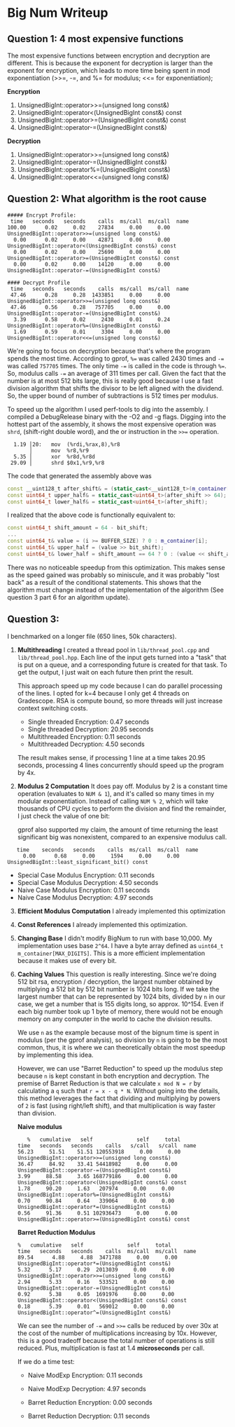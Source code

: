 # Big Num Writeup

## Question 1: 4 most expensive functions

The most expensive functions between encryption and decryption are different. This is because the exponent for
decryption is larger than the exponent for encryption, which leads to more time being spent in mod exponentiation
(>>=, -=, and %= for modulus; <<= for exponentiation);

**Encryption**

1. UnsignedBigInt::operator>>=(unsigned long const&)
2. UnsignedBigInt::operator<(UnsignedBigInt const&) const
3. UnsignedBigInt::operator>=(UnsignedBigInt const&) const
4. UnsignedBigInt::operator-=(UnsignedBigInt const&)

**Decryption**

1.  UnsignedBigInt::operator>>=(unsigned long const&)
2.  UnsignedBigInt::operator-=(UnsignedBigInt const&)
3.  UnsignedBigInt::operator%=(UnsignedBigInt const&)
4.  UnsignedBigInt::operator<<=(unsigned long const&)

## Question 2: What algorithm is the root cause

```
##### Encrypt Profile:
 time   seconds   seconds    calls  ms/call  ms/call  name
100.00      0.02     0.02    27834     0.00     0.00  UnsignedBigInt::operator>>=(unsigned long const&)
  0.00      0.02     0.00    42871     0.00     0.00  UnsignedBigInt::operator<(UnsignedBigInt const&) const
  0.00      0.02     0.00    25690     0.00     0.00  UnsignedBigInt::operator>=(UnsignedBigInt const&) const
  0.00      0.02     0.00    14120     0.00     0.00  UnsignedBigInt::operator-=(UnsignedBigInt const&)

#### Decrypt Profile
 time   seconds   seconds    calls  ms/call  ms/call  name
 47.46      0.28     0.28  1433851     0.00     0.00  UnsignedBigInt::operator>>=(unsigned long const&)
 47.46      0.56     0.28   757705     0.00     0.00  UnsignedBigInt::operator-=(UnsignedBigInt const&)
  3.39      0.58     0.02     2430     0.01     0.24  UnsignedBigInt::operator%=(UnsignedBigInt const&)
  1.69      0.59     0.01     3304     0.00     0.00  UnsignedBigInt::operator<<=(unsigned long const&)
```

We're going to focus on decryption because that's where the program spends the most time. According to gprof, `%=`
was called 2430 times and `-=` was called `757705` times. The only time `-=` is called in the code is through `%=`.
So, modulus calls `-=` an average of 311 times per call. Given the fact that the number is at most 512 bits large,
this is really good because I use a fast division algorithm that shifts the divisor to be left aligned with the
dividend. So, the upper bound of number of subtractions is 512 times per modulus.

To speed up the algorithm I used perf-tools to dig into the assembly. I compiled a DebugRelease
binary with the -O2 and -g flags. Digging into the hottest part of the assembly, it shows the most expensive operation was `shrd`,
(shift-right double word), and the or instruction in the `>>=` operation.

```
  1.19 │20:   mov  (%rdi,%rax,8),%r8
       │      mov  %r8,%r9
  5.35 │      xor  %r8d,%r8d
 29.09 │      shrd $0x1,%r9,%r8
```

The code that generated the assembly above was

```cpp
const __uint128_t after_shift& = (static_cast<__uint128_t>(m_container[i]) << 64) >> bit_shift;
const uint64_t upper_half& = static_cast<uint64_t>(after_shift >> 64);
const uint64_t lower_half& = static_cast<uint64_t>(after_shift);
```

I realized that the above code is functionally equivalent to:

```cpp
const uint64_t shift_amount = 64 - bit_shift;
...
const uint64_t& value = (i >= BUFFER_SIZE) ? 0 : m_container[i];
const uint64_t& upper_half = (value >> bit_shift);
const uint64_t& lower_half = shift_amount == 64 ? 0 : (value << shift_amount);
```

There was no noticeable speedup from this optimization. This makes sense as the speed gained
was probably so miniscule, and it was probably "lost back" as a result of the conditional
statements. This shows that the algorithm must change instead of the implementation of the
algorithm (See question 3 part 6 for an algorithm update).

## Question 3:

I benchmarked on a longer file (650 lines, 50k characters).

1. **Multithreading**
   I created a thread pool in `lib/thread_pool.cpp` and `lib/thread_pool.hpp`. Each line of the input gets
   turned into a "task" that is put on a queue, and a corresponding future is created for that task. To
   get the output, I just wait on each future then print the result.

   This approach speed up my code because I can do parallel processing of the lines. I opted for k=4
   because I only get 4 threads on Gradescope. RSA is compute bound, so more threads will just
   increase context switching costs.

   - Single threaded Encryption: 0.47 seconds
   - Single threaded Decryption: 20.95 seconds
   - Multithreaded Encryption: 0.11 seconds
   - Multithreaded Decryption: 4.50 seconds

   The result makes sense, if processing 1 line at a time takes 20.95 seconds, processing 4 lines
   concurrently should speed up the program by 4x.

2. **Modulus 2 Computation**
   It does pay off. Modulus by 2 is a constant time operation (evaluates to `NUM & 1`), and it's called so
   many times in my modular exponentiation. Instead of calling `NUM % 2`, which will take thousands of CPU
   cycles to perform the division and find the remainder, I just check the value of one bit:

   gprof also supported my claim, the amount of time returning the least significant big was nonexistent, compared
   to an expensive modulus call.

```
   time    seconds   seconds    calls  ms/call  ms/call  name
     0.00      0.68     0.00     1594     0.00     0.00  UnsignedBigInt::least_significant_bit() const
```

- Special Case Modulus Encryption: 0.11 seconds
- Special Case Modulus Decryption: 4.50 seconds
- Naive Case Modulus Encryption: 0.11 seconds
- Naive Case Modulus Decryption: 4.97 seconds

3. **Efficient Modulus Computation** I already implemented this optimization

4. **Const References** I already implemented this optimization.

5. **Changing Base** I didn't modify BigNum to run with base 10,000. My implementation uses base `2^64`. I have a byte array
   defined as `uint64_t m_container[MAX_DIGITS]`. This is a more efficient implementation because it makes use of every bit.

6. **Caching Values** This question is really interesting. Since we're doing 512 bit rsa, encryption / decryption, the largest number
   obtained by multiplying a 512 bit by 512 bit number is 1024 bits long. If we take the largest number that can be represented by
   1024 bits, divided by `n` in our case, we get a number that is 155 digits long, so approx. 10^154. Even if each big number took up 1 byte of memory, there would not be enough memory on any computer in the world to cache the division results.

   We use `n` as the example because most of the bignum time is spent in modulus (per the gprof analysis), so division by `n` is
   going to be the most common, thus, it is where we can theoretically obtain the most speedup by implementing this idea.

   However, we can use "Barret Reduction" to speed up the modulus step because `n` is kept constant in both encryption and decryption. The premise of Barret Reduction is that we calculate `x mod N = r` by calculating a `q` such that `r = x - q * N`. Without going into the details, this method leverages the fact that dividing and multiplying
   by powers of `2` is fast (using right/left shift), and that multiplication is way faster than division.

   **Naive modulus**

   ```
      %   cumulative   self              self     total
   time   seconds   seconds    calls   s/call   s/call  name
   56.23     51.51    51.51 120553918     0.00     0.00  UnsignedBigInt::operator>>=(unsigned long const&)
   36.47     84.92    33.41 54418982     0.00     0.00  UnsignedBigInt::operator-=(UnsignedBigInt const&)
   3.99     88.58     3.65 168779186     0.00     0.00  UnsignedBigInt::operator<(UnsignedBigInt const&) const
   1.78     90.20     1.63   207974     0.00     0.00  UnsignedBigInt::operator%=(UnsignedBigInt const&)
   0.70     90.84     0.64   339064     0.00     0.00  UnsignedBigInt::operator*=(UnsignedBigInt const&)
   0.56     91.36     0.51 102936473     0.00     0.00  UnsignedBigInt::operator>=(UnsignedBigInt const&) const
   ```

   **Barret Reduction Modulus**

   ```
   %   cumulative   self              self     total
   time   seconds   seconds    calls  ms/call  ms/call  name
   89.54      4.88     4.88  3471788     0.00     0.00  UnsignedBigInt::operator*=(UnsignedBigInt const&)
   5.32      5.17     0.29  2013039     0.00     0.00  UnsignedBigInt::operator>>=(unsigned long const&)
   2.94      5.33     0.16   533521     0.00     0.00  UnsignedBigInt::operator-=(UnsignedBigInt const&)
   0.92      5.38     0.05  1691976     0.00     0.00  UnsignedBigInt::operator<(UnsignedBigInt const&) const
   0.18      5.39     0.01   569012     0.00     0.00  UnsignedBigInt::operator^=(UnsignedBigInt const&)
   ```

   We can see the number of `-=` and `>>=` calls be reduced by over 30x at the cost of the number of
   multiplications increasing by 10x. However, this is a good tradeoff because the total number of operations
   is still reduced. Plus, multiplication is fast at 1.4 **microseconds** per call.

   If we do a time test:

   - Naive ModExp Encryption: 0.11 seconds
   - Naive ModExp Decryption: 4.97 seconds

   - Barret Reduction Encryption: 0.00 seconds
   - Barret Reduction Decryption: 0.11 seconds
